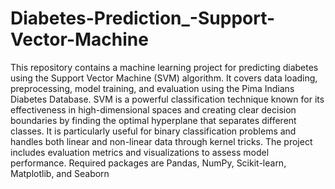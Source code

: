 # Diabetes-Prediction_-Support-Vector-Machine
This repository contains a machine learning project for predicting diabetes using the Support Vector Machine (SVM) algorithm. It covers data loading, preprocessing, model training, and evaluation using the Pima Indians Diabetes Database. SVM is a powerful classification technique known for its effectiveness in high-dimensional spaces and creating clear decision boundaries by finding the optimal hyperplane that separates different classes. It is particularly useful for binary classification problems and handles both linear and non-linear data through kernel tricks. The project includes evaluation metrics and visualizations to assess model performance. Required packages are Pandas, NumPy, Scikit-learn, Matplotlib, and Seaborn
